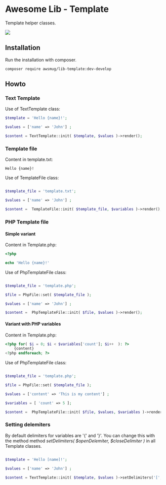 # Awesome Lib - Template

Template helper classes.

![](https://github.com/awsmug/lib-text-template/workflows/PHPUnit/badge.svg)

## Installation

Run the installation with composer.

```
composer require awsmug/lib-template:dev-develop
```

## Howto

### Text Template

Use of TextTemplate class:

```php
$template = 'Hello {name}!';

$values = ['name' => 'John'] ;

$content = TextTemplate::init( $template, $values )->render();
```

### Template file

Content in template.txt:

```
Hello {name}!
```

Use of TemplateFile class:

```php

$template_file = 'template.txt';

$values = ['name' => 'John'] ;

$content =  TemplateFile::init( $template_file, $variables )->render();
```

### PHP Template file

#### Simple variant

Content in Template.php:

```php
<?php

echo 'Hello {name}!'
```

Use of PhpTemplateFile class:

```php

$template_file = 'template.php';

$file = PhpFile::set( $template_file );

$values = ['name' => 'John'] ;

$content =  PhpTemplateFile::init( $file, $values )->render();
```

#### Variant with PHP variables

Content in Template.php:

```php
<?php for( $i = 0; $i < $variables['count']; $i++  ): ?>
    {content}
<?php endforeach; ?>
```

Use of PhpTemplateFile class:

```php

$template_file = 'template.php';

$file = PhpFile::set( $template_file );

$values = ['content' => 'This is my content'] ;

$variables = [ 'count' => 5 ];

$content =  PhpTemplateFile::init( $file, $values, $variables )->render();
```

### Setting delemiters

By default delimiters for variables are '{' and '}'. You can change this with the method  method *setDelimiters( \$openDelemiter, $closeDelimiter )* in all Template classes.

```php

$template = 'Hello [name]!';

$values = ['name' => 'John'] ;

$content = TextTemplate::init( $template, $values )->setDelimiters('[',']')->render();
```
